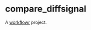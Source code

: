 # compare_diffsignal

A [workflowr][] project.

[workflowr]: https://github.com/workflowr/workflowr
